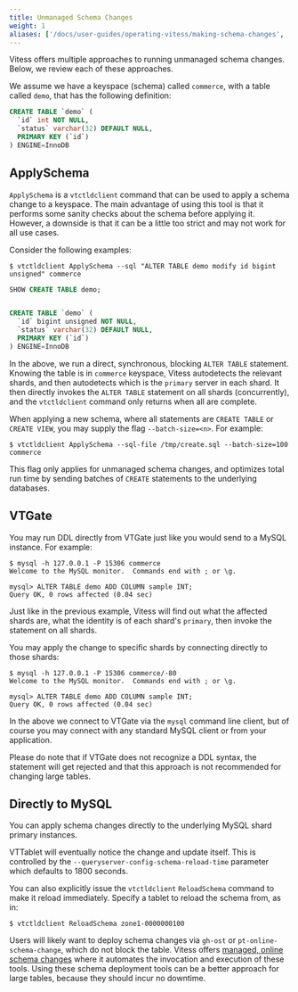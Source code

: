 ```yaml
---
title: Unmanaged Schema Changes
weight: 1
aliases: ['/docs/user-guides/operating-vitess/making-schema-changes', '/docs/schema-management/unmanaged-schema-changes/', '/docs/user-guides/unmanaged-schema-changes/']
---
```


Vitess offers multiple approaches to running unmanaged schema changes. Below, we review each of these approaches.

We assume we have a keyspace (schema) called `commerce`, with a table called `demo`, that has the following definition:

```sql
CREATE TABLE `demo` (
  `id` int NOT NULL,
  `status` varchar(32) DEFAULT NULL,
  PRIMARY KEY (`id`)
) ENGINE=InnoDB
```

## ApplySchema

`ApplySchema` is a `vtctldclient` command that can be used to apply a schema change to a keyspace. The main advantage of using this tool is that it performs some sanity checks about the schema before applying it. However, a downside is that it can be a little too strict and may not work for all use cases.

Consider the following examples:

```shell
$ vtctldclient ApplySchema --sql "ALTER TABLE demo modify id bigint unsigned" commerce
```
```sql
SHOW CREATE TABLE demo;


CREATE TABLE `demo` (
  `id` bigint unsigned NOT NULL,
  `status` varchar(32) DEFAULT NULL,
  PRIMARY KEY (`id`)
) ENGINE=InnoDB
```
In the above, we run a direct, synchronous, blocking `ALTER TABLE` statement. Knowing the table is in `commerce` keyspace, Vitess autodetects the relevant shards, and then autodetects which is the `primary` server in each shard. It then directly invokes the `ALTER TABLE` statement on all shards (concurrently), and the `vtctldclient` command only returns when all are complete.


When applying a new schema, where all statements are `CREATE TABLE` or `CREATE VIEW`, you may supply the flag `--batch-size=<n>`. For example:

```shell
$ vtctldclient ApplySchema --sql-file /tmp/create.sql --batch-size=100 commerce
```

This flag only applies for unmanaged schema changes, and optimizes total run time by sending batches of `CREATE` statements to the underlying databases.


## VTGate

You may run DDL directly from VTGate just like you would send to a MySQL instance. For example:

```shell
$ mysql -h 127.0.0.1 -P 15306 commerce
Welcome to the MySQL monitor.  Commands end with ; or \g.

mysql> ALTER TABLE demo ADD COLUMN sample INT;
Query OK, 0 rows affected (0.04 sec)
```

Just like in the previous example, Vitess will find out what the affected shards are, what the identity is of each shard's `primary`, then invoke the statement on all shards.

You may apply the change to specific shards by connecting directly to those shards:

```shell
$ mysql -h 127.0.0.1 -P 15306 commerce/-80
Welcome to the MySQL monitor.  Commands end with ; or \g.

mysql> ALTER TABLE demo ADD COLUMN sample INT;
Query OK, 0 rows affected (0.04 sec)
```

In the above we connect to VTGate via the `mysql` command line client, but of course you may connect with any standard MySQL client or from your application.

Please do note that if VTGate does not recognize a DDL syntax, the statement will get rejected and that this approach is not recommended for changing large tables.

## Directly to MySQL

You can apply schema changes directly to the underlying MySQL shard primary instances. 

VTTablet will eventually notice the change and update itself. This is controlled by the `--queryserver-config-schema-reload-time` parameter which defaults to 1800 seconds.

You can also explicitly issue the `vtctldclient` `ReloadSchema` command to make it reload immediately. Specify a tablet to reload the schema from, as in:

```shell
$ vtctldclient ReloadSchema zone1-0000000100
```

Users will likely want to deploy schema changes via `gh-ost` or `pt-online-schema-change`, which do not block the table. Vitess offers [managed, online schema changes](../managed-online-schema-changes/) where it automates the invocation and execution of these tools. Using these schema
deployment tools can be a better approach for large tables, because they should incur no downtime.

